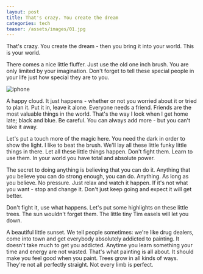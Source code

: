 ```yaml
---
layout: post
title: That's crazy. You create the dream
categories: tech
teaser: /assets/images/01.jpg
---
```

That's crazy. You create the dream - then you bring it into your world. This is your world.

There comes a nice little fluffer. Just use the old one inch brush. You are only limited by your imagination. Don't forget to tell these special people in your life just how special they are to you.

![iphone](/assets/images/iphone-x-silver-select-2017.jpeg)

A happy cloud. It just happens - whether or not you worried about it or tried to plan it. Put it in, leave it alone. Everyone needs a friend. Friends are the most valuable things in the world. That's the way I look when I get home late; black and blue. Be careful. You can always add more - but you can't take it away.

Let's put a touch more of the magic here. You need the dark in order to show the light. I like to beat the brush. We'll lay all these little funky little things in there. Let all these little things happen. Don't fight them. Learn to use them. In your world you have total and absolute power.

The secret to doing anything is believing that you can do it. Anything that you believe you can do strong enough, you can do. Anything. As long as you believe. No pressure. Just relax and watch it happen. If it's not what you want - stop and change it. Don't just keep going and expect it will get better.

Don't fight it, use what happens. Let's put some highlights on these little trees. The sun wouldn't forget them. The little tiny Tim easels will let you down.

A beautiful little sunset. We tell people sometimes: we're like drug dealers, come into town and get everybody absolutely addicted to painting. It doesn't take much to get you addicted. Anytime you learn something your time and energy are not wasted. That's what painting is all about. It should make you feel good when you paint. Trees grow in all kinds of ways. They're not all perfectly straight. Not every limb is perfect.
